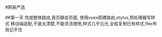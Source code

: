 #网易严选

##第一天
	完成整体路由,首页静态页面,
	使用vuex搭建路由,stylus,预处理器写样式
	移动端适配,不是太清楚,不能灵活使用,样式几乎忘光,全程复制已有样式,flex布局记不住


